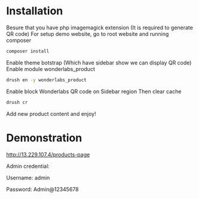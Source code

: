 # Installation 
Besure that you have php imagemagick extension (It is required to generate QR code)
For setup demo website, go to root website and running composer
```bash
composer install
```
Enable theme botstrap (Which have sidebar show we can display QR code)
Enable module wonderlabs_product
```bash
drush en -y wonderlabs_product
```
Enable block Wonderlabs QR code on Sidebar region
Then clear cache
```bash
drush cr
```
Add new product content and enjoy!

# Demonstration
http://13.229.107.4/products-page

Admin credential:

Username: admin

Password: Admin@12345678
